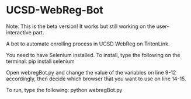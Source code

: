# UCSD-WebReg-Bot

Note: This is the beta version! It works but still working on the user-interactive part.

A bot to automate enrolling process in UCSD WebReg on TritonLink.

You need to have Selenium installed. To install, type the following on the terminal:    pip install selenium

Open webregBot.py and change the value of the variables on line 9-12 accordingly, then decide which browser that you want to use on line 14-15.

To run, type the following:   python webregBot.py
